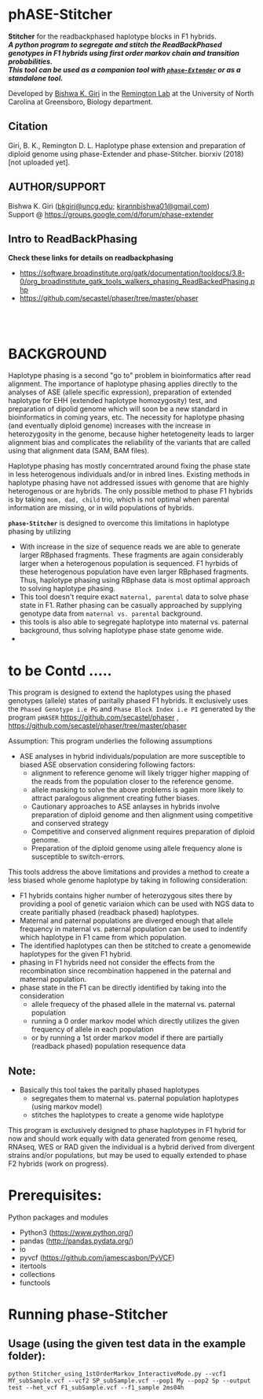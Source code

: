 # phASE-Stitcher

**Stitcher** for the readbackphased haplotype blocks in F1 hybrids.\
***A python program to segregate and stitch the ReadBackPhased genotypes in F1 hybrids using first order markov chain and transition probabilities.\
This tool can be used as a companion tool with [`phase-Extender`](https://github.com/everestial/phase-Extender) or as a standalone tool.***

Developed by [Bishwa K. Giri](mailto:kirannbishwa01@gmail.com) in the [Remington Lab](https://biology.uncg.edu/people/david-remington/) at the University of North Carolina at Greensboro, Biology department.

## Citation
Giri, B. K., Remington D. L. Haplotype phase extension and preparation of diploid genome using phase-Extender and phase-Stitcher. biorxiv (2018) [not uploaded yet].

## AUTHOR/SUPPORT
Bishwa K. Giri (bkgiri@uncg.edu; kirannbishwa01@gmail.com) \
Support @ https://groups.google.com/d/forum/phase-extender

## Intro to ReadBackPhasing
**Check these links for details on readbackphasing**
- https://software.broadinstitute.org/gatk/documentation/tooldocs/3.8-0/org_broadinstitute_gatk_tools_walkers_phasing_ReadBackedPhasing.php
- https://github.com/secastel/phaser/tree/master/phaser

<br>
<br>

# BACKGROUND
Haplotype phasing is a second "go to" problem in bioinformatics after read alignment. The importance of haplotype phasing applies directly to the analyses of ASE (allele specific expression), preparation of extended haplotype for EHH (extended haplotype homozygosity) test, and preparation of dipolid genome which will soon be a new standard in bioinformatics in coming years, etc. The necessity for haplotype phasing (and eventually diploid genome) increases with the increase in heterozygosity in the genome, because higher hetetogeneity leads to larger alignment bias and complicates the reliability of the variants that are called using that alignment data (SAM, BAM files).

Haplotype phasing has mostly concerntrated around fixing the phase state in less heterogenous individuals and/or in inbred lines. Existing methods in haplotype phasing have not addressed issues with genome that are highly heterogenous or are hybrids. The only possible method to phase F1 hybrids is by taking `mom, dad, child` trio, which is not optimal when parental information are missing, or in wild populations of hybrids.

**`phase-Stitcher`** is designed to overcome this limitations in haplotype phasing by utilizing
  - With increase in the size of sequence reads we are able to generate larger RBphased fragments. These fragments are again considerably larger when a heterogenous population is sequenced. F1 hyrbids of these heterogenous population have even larger RBphased fragments. Thus, haplotype phasing using RBphase data is most optimal approach to solving haplotype phasing.
  - This tool doesn't require exact `maternal, parental` data to solve phase state in F1. Rather phasing can be casually approached by supplying genotype data from `maternal vs. parental` background. 
  - this tools is also able to segregate haplotype into maternal vs. paternal background, thus solving haplotype phase state genome wide. 
  - 
  
  
# to be Contd ..... 





This program is designed to extend the haplotypes using the phased genotypes (allele) states of paritally phased F1 hybrids. It exclusively uses the `Phased Genotype i.e PG` and `Phase Block Index i.e PI` generated by the program `pHASER` https://github.com/secastel/phaser , https://github.com/secastel/phaser/tree/master/phaser

Assumption: This program underlies the following assumptions
- ASE analyses in hybrid individuals/population are more susceptible to biased ASE observation considering following factors:
    - alignment to reference genome will likely trigger higher mapping of the reads from the population closer to the reference genome.
    - allele masking to solve the above problems is again more likely to attract paralogous alignment creating futher biases.
    - Cautionary approaches to ASE anlayses in hybrids involve preparation of diploid genome and then alignment using competitive and conserved strategy
    - Competitive and conserved alignment requires preparation of diploid genome.
    - Preparation of the diploid genome using allele frequency alone is susceptible to switch-errors.
    
 
This tools address the above limitations and provides a method to create a less biased whole genome haplotype by taking in following consideration:

- F1 hybrids contains higher number of heterozygous sites there by providing a pool of genetic variaion which can be used with NGS data to create paritially phased (readback phased) haplotypes.
- Maternal and paternal populations are diverged enough that allele frequency in maternal vs. paternal population can be used to indentify which haplotype in F1 came from which population.
- The identified haplotypes can then be stitched to create a genomewide haplotypes for the given F1 hybrid.
- phasing in F1 hybrids need not consider the effects from the recombination since recombination happened in the paternal and maternal population.
- phase state in the F1 can be directly identified by taking into the consideration 
    - allele frequecy of the phased allele in the maternal vs. paternal population
    - running a 0 order markov model which directly utilizes the given frequency of allele in each population
    - or by running a 1st order markov model if there are partially (readback phased) population resequence data
    

## Note:
- Basically this tool takes the paritally phased haplotypes
    - segregates them to maternal vs. paternal population haplotypes (using markov model)
    - stitches the haplotypes to create a genome wide haplotype
    
This program is exclusively designed to phase haplotypes in F1 hybrid for now and should work equally with data generated from genome reseq, RNAseq, WES or RAD given the individual is a hybrid derived from divergent strains and/or populations, but may be used to equally extended to phase F2 hybrids (work on progress).

# Prerequisites:
Python packages and modules
- Python3 (https://www.python.org/)
- pandas (http://pandas.pydata.org/)
- io
- pyvcf (https://github.com/jamescasbon/PyVCF)
- itertools
- collections
- functools

# Running phase-Stitcher

## Usage (**using the given test data in the example folder**): 

    python Stitcher_using_1stOrderMarkov_InteractiveMode.py --vcf1 MY_subSample.vcf --vcf2 SP_subSample.vcf --pop1 My --pop2 Sp --output test --het_vcf F1_subSample.vcf --f1_sample 2ms04h


